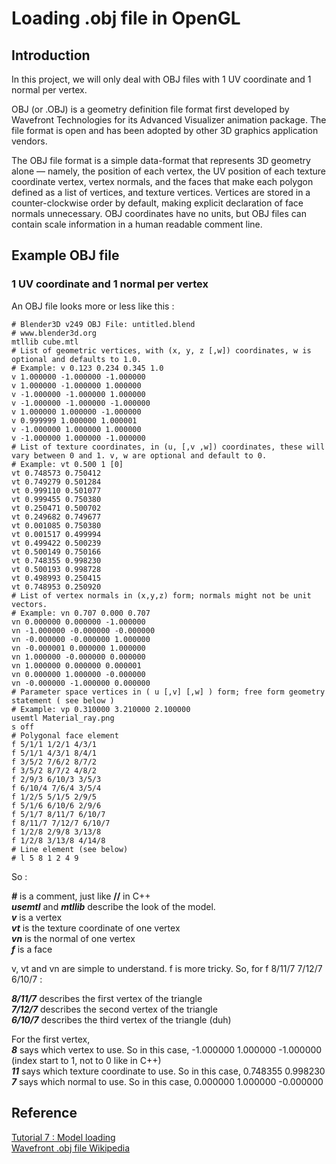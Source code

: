 # Loading .obj file in OpenGL
## Introduction
In this project, we will only deal with OBJ files with 1 UV coordinate and 1 normal per vertex.

OBJ (or .OBJ) is a geometry definition file format first developed by Wavefront Technologies for its Advanced Visualizer animation package. The file format is open and has been adopted by other 3D graphics application vendors.

The OBJ file format is a simple data-format that represents 3D geometry alone — namely, the position of each vertex, the UV position of each texture coordinate vertex, vertex normals, and the faces that make each polygon defined as a list of vertices, and texture vertices. Vertices are stored in a counter-clockwise order by default, making explicit declaration of face normals unnecessary. OBJ coordinates have no units, but OBJ files can contain scale information in a human readable comment line.

## Example OBJ file
### 1 UV coordinate and 1 normal per vertex
An OBJ file looks more or less like this :    
```
# Blender3D v249 OBJ File: untitled.blend
# www.blender3d.org
mtllib cube.mtl
# List of geometric vertices, with (x, y, z [,w]) coordinates, w is optional and defaults to 1.0.
# Example: v 0.123 0.234 0.345 1.0
v 1.000000 -1.000000 -1.000000
v 1.000000 -1.000000 1.000000
v -1.000000 -1.000000 1.000000
v -1.000000 -1.000000 -1.000000
v 1.000000 1.000000 -1.000000
v 0.999999 1.000000 1.000001
v -1.000000 1.000000 1.000000
v -1.000000 1.000000 -1.000000
# List of texture coordinates, in (u, [,v ,w]) coordinates, these will vary between 0 and 1. v, w are optional and default to 0.
# Example: vt 0.500 1 [0]
vt 0.748573 0.750412
vt 0.749279 0.501284
vt 0.999110 0.501077
vt 0.999455 0.750380
vt 0.250471 0.500702
vt 0.249682 0.749677
vt 0.001085 0.750380
vt 0.001517 0.499994
vt 0.499422 0.500239
vt 0.500149 0.750166
vt 0.748355 0.998230
vt 0.500193 0.998728
vt 0.498993 0.250415
vt 0.748953 0.250920
# List of vertex normals in (x,y,z) form; normals might not be unit vectors.
# Example: vn 0.707 0.000 0.707
vn 0.000000 0.000000 -1.000000
vn -1.000000 -0.000000 -0.000000
vn -0.000000 -0.000000 1.000000
vn -0.000001 0.000000 1.000000
vn 1.000000 -0.000000 0.000000
vn 1.000000 0.000000 0.000001
vn 0.000000 1.000000 -0.000000
vn -0.000000 -1.000000 0.000000
# Parameter space vertices in ( u [,v] [,w] ) form; free form geometry statement ( see below )
# Example: vp 0.310000 3.210000 2.100000
usemtl Material_ray.png
s off
# Polygonal face element
f 5/1/1 1/2/1 4/3/1
f 5/1/1 4/3/1 8/4/1
f 3/5/2 7/6/2 8/7/2
f 3/5/2 8/7/2 4/8/2
f 2/9/3 6/10/3 3/5/3
f 6/10/4 7/6/4 3/5/4
f 1/2/5 5/1/5 2/9/5
f 5/1/6 6/10/6 2/9/6
f 5/1/7 8/11/7 6/10/7
f 8/11/7 7/12/7 6/10/7
f 1/2/8 2/9/8 3/13/8
f 1/2/8 3/13/8 4/14/8
# Line element (see below)
# l 5 8 1 2 4 9
```
So :   

***\#*** is a comment, just like **//** in C++   
***usemtl*** and ***mtllib*** describe the look of the model.   
***v*** is a vertex   
***vt*** is the texture coordinate of one vertex   
***vn*** is the normal of one vertex   
***f*** is a face  

v, vt and vn are simple to understand. f is more tricky. So, for f 8/11/7 7/12/7 6/10/7 :   

***8/11/7*** describes the first vertex of the triangle   
***7/12/7*** describes the second vertex of the triangle   
***6/10/7*** describes the third vertex of the triangle (duh)   

For the first vertex,   
***8*** says which vertex to use. So in this case, -1.000000 1.000000 -1.000000 (index start to 1, not to 0 like in C++)  
***11*** says which texture coordinate to use. So in this case, 0.748355 0.998230  
***7*** says which normal to use. So in this case, 0.000000 1.000000 -0.000000  


## Reference
[Tutorial 7 : Model loading](http://www.opengl-tutorial.org/beginners-tutorials/tutorial-7-model-loading/#loading-the-obj)    
[Wavefront .obj file Wikipedia](https://en.wikipedia.org/wiki/Wavefront_.obj_file)     

